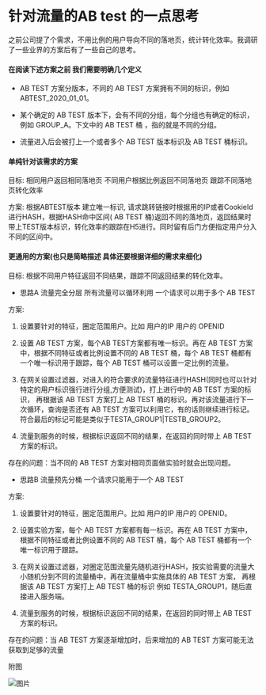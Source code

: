 # 针对流量的AB test 的一点思考

之前公司提了个需求，不用比例的用户导向不同的落地页，统计转化效率。我调研了一些业界的方案后有了一些自己的思考。

#### 在阅读下述方案之前 我们需要明确几个定义

* AB TEST 方案分版本，不同的 AB TEST 方案拥有不同的标识，例如 ABTEST_2020_01_01。

* 某个确定的 AB TEST 版本下，会有不同的分组，每个分组也有确定的标识，例如 GROUP_A。下文中的 AB TEST 桶 ，指的就是不同的分组。

* 流量进入后会被打上一个或者多个 AB TEST 版本标识及 AB TEST 桶标识。

#### 单纯针对该需求的方案 

目标: 相同用户返回相同落地页 不同用户根据比例返回不同落地页 跟踪不同落地页转化效率 

方案: 根据ABTEST版本 建立唯一标识, 请求跳转链接时根据用的IP或者CookieId进行HASH，根据HASH命中区间( AB TEST 桶)返回不同的落地页，返回结果时带上TEST版本标识，转化效率的跟踪在H5进行。同时留有后门方便指定用户分入不同的区间中。

#### 更通用的方案(也只是简略描述 具体还要根据详细的需求来细化) 

目标: 根据不同用户特征返回不同结果，跟踪不同返回结果的转化效率。 

* 思路A 流量完全分层 所有流量可以循环利用 一个请求可以用于多个 AB TEST

方案:

1. 设置要针对的特征，圈定范围用户。比如 用户的IP 用户的 OPENID

2. 设置 AB TEST 方案，每个AB TEST方案都有唯一标识。再在 AB TEST 方案中，根据不同特征或者比例设置不同的 AB TEST 桶，每个 AB TEST 桶都有一个唯一标识用于跟踪，每个 AB TEST 桶可以设置一定比例的流量。 

3. 在网关设置过滤器，对进入的符合要求的流量特征进行HASH(同时也可以针对特定的用户标识强行进行分组,方便测试)，打上进行中的 AB TEST 方案的标识， 再根据该 AB TEST 方案打上 AB TEST 桶的标识。再对该流量进行下一次循环，查询是否还有 AB TEST 方案可以利用它，有的话则继续进行标记。符合最后的标记可能是类似于TESTA_GROUP1|TESTB_GROUP2。

4. 流量到服务的时候，根据标识返回不同的结果，在返回的同时带上 AB TEST 方案的标识。

存在的问题：当不同的 AB TEST 方案对相同页面做实验时就会出现问题。

* 思路B 流量预先分桶 一个请求只能用于一个 AB TEST 

方案:

1. 设置要针对的特征，圈定范围用户。比如 用户的IP 用户的 OPENID。

2. 设置实验方案，每个 AB TEST 方案都有每一标识。再在 AB TEST 方案中，根据不同特征或者比例设置不同的 AB TEST 桶，每个 AB TEST 桶都有一个唯一标识用于跟踪。 

3. 在网关设置过滤器，对圈定范围流量先随机进行HASH，按实验需要的流量大小随机分到不同的流量桶中，再在流量桶中实施具体的 AB TEST 方案， 再根据该 AB TEST 方案打上 AB TEST 桶的标识 例如 TESTA_GROUP1，随后直接进入服务端。 

4. 流量到服务的时候，根据标识返回不同的结果，在返回的同时带上 AB TEST 方案的标识。 

存在的问题：当 AB TEST 方案逐渐增加时，后来增加的 AB TEST 方案可能无法获取到足够的流量 

附图 



![图片](https://uploader.shimo.im/f/kVeqhjiJKlUAhBs2.png!thumbnail)

